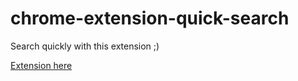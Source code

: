 # chrome-extension-quick-search
Search quickly with this extension ;)

[Extension here](https://chrome.google.com/webstore/detail/google-quick-search/niaeaeiakhlmdiomhkjnogocmkabocbl)

